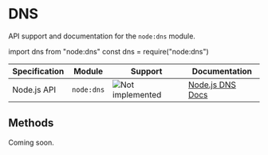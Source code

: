 # DNS

API support and documentation for the `node:dns` module.

<tabs>
    <tab title="ESM">
        <code-block lang="javascript">import dns from "node:dns"</code-block>
    </tab>
    <tab title="CJS">
        <code-block lang="javascript">const dns = require("node:dns")</code-block>
    </tab>
</tabs>

| Specification | Module     | Support                                                                    | Documentation                                       |
|---------------|------------|----------------------------------------------------------------------------|-----------------------------------------------------|
| Node.js API   | `node:dns` | ![Not implemented](https://img.shields.io/badge/-Not%20implemented-yellow) | [Node.js DNS Docs](https://nodejs.org/api/dns.html) |

## Methods

Coming soon.
